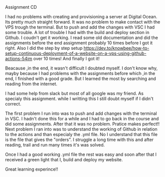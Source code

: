 Assignment CD

I had no problems with creating and provisioning a server at Digital Ocean. Its pretty much straight forward. It was no problem to make contact with the VPS trough the terminal. But to push and add the changes with VSC I had some trouble. A lot of trouble I had with the build and deploy section in Github. I coudn't get it working. I read some old documentation and did the assignments before the end assignment probably 10 times before I got it right. Also I did the step by step setup https://dev.to/knowbee/how-to-setup-continuous-deployment-of-a-website-on-a-vps-using-github-actions-54im over 10 times!
And finally I got it!

Beacause ,in the end, it wasn't difficult I doubted myself. I don't know why, mayby because I had problems with the assignments before which ,in the end, I finished with a good grade. But I learned the most by searching and reading from the internet.

I had some help from slack but most of all google was my friend. As specialy this assignment. while I writting this I still doubt myself if I didn't correct.

The first problem I run into was to push and add changes with the terminal in VSC. I hadn't done this for a while and I had to go back in the course and did some assignments. After that it was no problem. Pratice makes perfect!!
Next problem I ran into was to understand the working of Github in relation to the actions and than especialy the .yml file. No I understand that this file is the file that gives the "orders". I struggle a long time with this and after reading, trail and run many times it's was solved.

Once I had a good working .yml file the rest was easy and soon after that I received a green light that I, build and deploy my website.

Great learning experince!!
